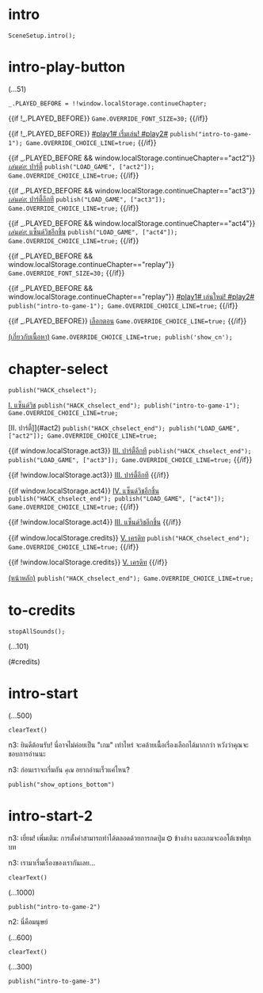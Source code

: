 # intro

`SceneSetup.intro();`

# intro-play-button

(...51)

```
_.PLAYED_BEFORE = !!window.localStorage.continueChapter;
```

{{if !_.PLAYED_BEFORE}}
`Game.OVERRIDE_FONT_SIZE=30;`
{{/if}}

{{if !_.PLAYED_BEFORE}}
[#play1# เรี่มเล่น! #play2#](#intro-start) `publish("intro-to-game-1"); Game.OVERRIDE_CHOICE_LINE=true;`
{{/if}}

{{if _.PLAYED_BEFORE && window.localStorage.continueChapter=="act2"}}
[_เล่นต่อ_: ปาร์ตี้](#act2) `publish("LOAD_GAME", ["act2"]); Game.OVERRIDE_CHOICE_LINE=true;`
{{/if}}

{{if _.PLAYED_BEFORE && window.localStorage.continueChapter=="act3"}}
[_เล่นต่อ_: ปาร์ตี้อีกที](#act3) `publish("LOAD_GAME", ["act3"]); Game.OVERRIDE_CHOICE_LINE=true;`
{{/if}}

{{if _.PLAYED_BEFORE && window.localStorage.continueChapter=="act4"}}
[_เล่นต่อ_: แซ็นด์วิชอีกชิ้น](#act4) `publish("LOAD_GAME", ["act4"]); Game.OVERRIDE_CHOICE_LINE=true;`
{{/if}}

{{if _.PLAYED_BEFORE && window.localStorage.continueChapter=="replay"}}
`Game.OVERRIDE_FONT_SIZE=30;`
{{/if}}

{{if _.PLAYED_BEFORE && window.localStorage.continueChapter=="replay"}}
[#play1# เล่นใหม่! #play2#](#intro-start) `publish("intro-to-game-1"); Game.OVERRIDE_CHOICE_LINE=true;`
{{/if}}

{{if _.PLAYED_BEFORE}}
[เลือกตอน](#chapter-select) `Game.OVERRIDE_CHOICE_LINE=true;`
{{/if}}

[(เกี่ยวกับเนื้อหา)](#intro-play-button) `Game.OVERRIDE_CHOICE_LINE=true; publish('show_cn');`

# chapter-select

`publish("HACK_chselect");`

[I. แซ็นด์วิช](#intro-start) `publish("HACK_chselect_end"); publish("intro-to-game-1"); Game.OVERRIDE_CHOICE_LINE=true;`

[II. ปาร์ตี้]](#act2) `publish("HACK_chselect_end"); publish("LOAD_GAME", ["act2"]); Game.OVERRIDE_CHOICE_LINE=true;`

{{if window.localStorage.act3}}
[III. ปาร์ตี้อีกที](#act3) `publish("HACK_chselect_end"); publish("LOAD_GAME", ["act3"]); Game.OVERRIDE_CHOICE_LINE=true;`
{{/if}}

{{if !window.localStorage.act3}}
[III. ปาร์ตี้อีกที]()
{{/if}}

{{if window.localStorage.act4}}
[IV. แซ็นด์วิชอีกชิ้น](#act4) `publish("HACK_chselect_end"); publish("LOAD_GAME", ["act4"]); Game.OVERRIDE_CHOICE_LINE=true;`
{{/if}}

{{if !window.localStorage.act4}}
[III. แซ็นด์วิชอีกชิ้น]()
{{/if}}

{{if window.localStorage.credits}}
[V. เครดิท](#to-credits) `publish("HACK_chselect_end"); Game.OVERRIDE_CHOICE_LINE=true;`
{{/if}}

{{if !window.localStorage.credits}}
[V. เครดิท]()
{{/if}}

[(หน้าหลัก)](#intro-play-button) `publish("HACK_chselect_end"); Game.OVERRIDE_CHOICE_LINE=true;`

# to-credits

`stopAllSounds();`

(...101)

(#credits)

# intro-start

(...500)

`clearText()`

n3: ยินดีต้อนรับ! นี่อาจไม่ค่อยเป็น "เกม" เท่าไหร่ จะคล้ายเนื้อเรี่องเลือกได้มากกว่า หวังว่าคุณจะชอบการอ่านนะ

n3: ก่อนเราจะเรี่มกัน *คุณ* อยากอ่านเร็วแค่ไหน?

`publish("show_options_bottom")`

# intro-start-2

n3: เยี่ยม! เพี่มเติม: การตั้งค่าสามารถทำได้ตลอดด้วยการกดปุ่ม ⚙ ข้างล่าง และเกมจะออโต้เซฟทุกบท

n3: เรามาเรี่มเรี่องของเรากันเลย...

`clearText()`

(...1000)

`publish("intro-to-game-2")`

n2: นี่คือมนุษย์

(...600)

`clearText()`

(...300)

`publish("intro-to-game-3")`